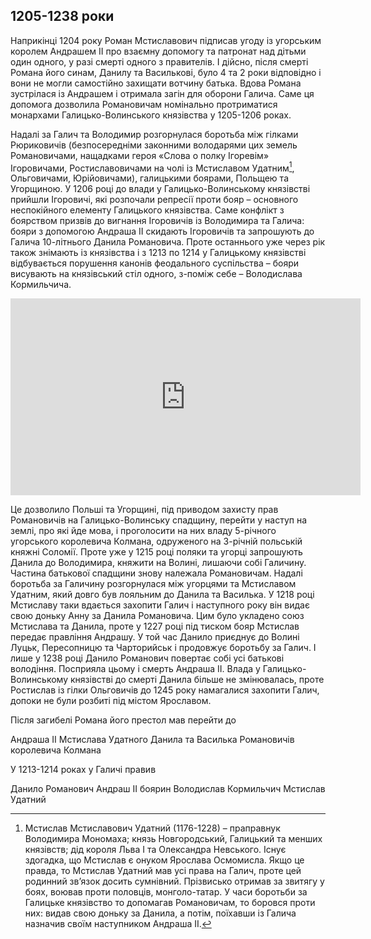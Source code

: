 1205-1238 роки
----------------

Наприкінці 1204 року Роман Мстиславович підписав угоду із угорським
королем Андрашем ІІ про взаємну допомогу та патронат над дітьми один
одного, у разі смерті одного з правителів. І дійсно, після смерті Романа
його синам, Данилу та Василькові, було 4 та 2 роки відповідно і вони не
могли самостійно захищати вотчину батька. Вдова Романа зустрілася із
Андрашем і отримала загін для оборони Галича. Саме ця допомога дозволила
Романовичам номінально протриматися монархами Галицько-Волинського
князівства у 1205-1206 роках.

Надалі за Галич та Володимир розгорнулася боротьба між гілками
Рюриковичів (безпосередніми законними володарями цих земель
Романовичами, нащадками героя «Слова о полку Ігоревім» Ігоровичами,
Ростиславовичами на чолі із Мстиславом Удатним[^3], Ольговичами,
Юрійовичами), галицькими боярами, Польщею та Угорщиною. У 1206 році до
влади у Галицько-Волинському князівстві прийшли Ігоровичі, які розпочали
репресії проти бояр – основного неспокійного елементу Галицького
князівства. Саме конфлікт з боярством призвів до вигнання Ігоровичів із
Володимира та Галича: бояри з допомогою Андраша ІІ скидають Ігоровичів
та запрошують до Галича 10-літнього Данила Романовича. Проте останнього
уже через рік також знімають із князівства і з 1213 по 1214 у Галицькому
князівстві відбувається порушення канонів феодального суспільства –
бояри висувають на князівський стіл одного, з-поміж себе – Володислава
Кормильчича. 

<div class="fluidMedia">
<iframe align="center" width="560" height="315" src="https://www.youtube.com/embed/hlS60quBSeY" frameborder="0" allowfullscreen></iframe>
</div>
<div class="popup">
</div>

Це дозволило Польші та Угорщині, під приводом захисту прав
Романовичів на Галицько-Волинську спадщину, перейти у наступ на землі,
про які йде мова, і проголосити на них владу 5-річного угорського
королевича Колмана, одруженого на 3-річній польській княжні Соломії.
Проте уже у 1215 році поляки та угорці запрошують Данила до Володимира,
княжити на Волині, лишаючи собі Галичину. Частина батькової спадщини
знову належала Романовичам. Надалі боротьба за Галичину розгорнулася між
угорцями та Мстиславом Удатним, який довго був лояльним до Данила та
Василька. У 1218 році Мстиславу таки вдається захопити Галич і
наступного року він видає свою доньку Анну за Данила Романовича. Цим
було укладено союз Мстислава та Данила, проте у 1227 році під тиском
бояр Мстислав передає правління Андрашу. У той час Данило приєднує до
Волині Луцьк, Пересопницю та Чарторийськ і продовжує боротьбу за Галич.
І лише у 1238 році Данило Романович повертає собі усі батькові
володіння. Посприяла цьому і смерть Андраша ІІ. Влада у
Галицько-Волинському князівстві до смерті Данила більше не змінювалась,
проте Ростислав із гілки Ольговичів до 1245 року намагалися захопити
Галич, допоки не були розбиті під містом Ярославом.


[^3]: Мстислав Мстиславович Удатний (1176-1228) – праправнук Володимира Мономаха; князь Новгородський, Галицький та менших князівств; дід короля Льва І та Олександра Невського. Існує здогадка, що Мстислав є онуком Ярослава Осмомисла. Якщо це правда, то Мстислав Удатний мав усі права на Галич, проте цей родинний зв’язок досить сумнівний. Прізвисько отримав за звитягу у боях, воював проти половців, монголо-татар. У часи боротьби за Галицьке князівство то допомагав Романовичам, то боровся проти них: видав свою доньку за Данила, а потім, поїхавши із Галича назначив своїм наступником Андраша ІІ.

<quiz>
<question>
	<p>Після загибелі Романа його престол мав перейти до </p>
        <answer>Андраша ІІ</answer>
	<answer>Мстислава Удатного</answer>
        <answer correct>Данила та Василька Романовичів</answer>
        <answer>королевича Колмана</answer>
</question>

<question>
	<p>У 1213-1214 роках у Галичі правив</p>
        <answer>Данило Романович</answer>
	<answer>Андраш ІІ</answer>
        <answer correct>боярин Володислав Кормильчич</answer>
        <answer>Мстислав Удатний</answer>
</question>
</quiz>